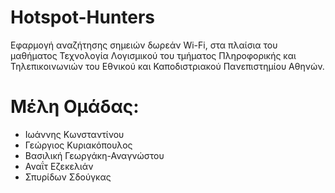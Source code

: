 # Hotspot-Hunters

Εφαρμογή αναζήτησης σημειών δωρεάν Wi-Fi, στα πλαίσια του μαθήματος Τεχνολογία Λογισμικού του τμήματος Πληροφορικής και Τηλεπικοινωνιών του Εθνικού και Καποδιστριακού Πανεπιστημίου Αθηνών. 

# Μέλη Ομάδας: 
* Ιωάννης Κωνσταντίνου
* Γεώργιος Κυριακόπουλος 
* Βασιλική Γεωργάκη-Αναγνώστου 
* Αναΐτ Εζεκελιάν
* Σπυρίδων Σδούγκας 

